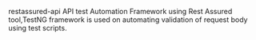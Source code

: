 restassured-api
API test Automation Framework using Rest Assured tool,TestNG framework is used on automating validation of request body using test scripts.
